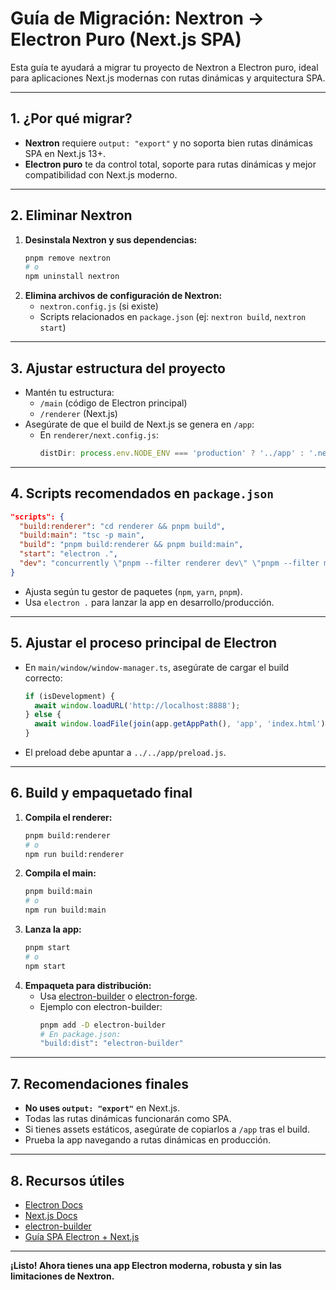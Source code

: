 # Guía de Migración: Nextron → Electron Puro (Next.js SPA)

Esta guía te ayudará a migrar tu proyecto de Nextron a Electron puro, ideal para aplicaciones Next.js modernas con rutas dinámicas y arquitectura SPA.

---

## 1. ¿Por qué migrar?
- **Nextron** requiere `output: "export"` y no soporta bien rutas dinámicas SPA en Next.js 13+.
- **Electron puro** te da control total, soporte para rutas dinámicas y mejor compatibilidad con Next.js moderno.

---

## 2. Eliminar Nextron

1. **Desinstala Nextron y sus dependencias:**
   ```bash
   pnpm remove nextron
   # o
   npm uninstall nextron
   ```
2. **Elimina archivos de configuración de Nextron:**
   - `nextron.config.js` (si existe)
   - Scripts relacionados en `package.json` (ej: `nextron build`, `nextron start`)

---

## 3. Ajustar estructura del proyecto

- Mantén tu estructura:
  - `/main` (código de Electron principal)
  - `/renderer` (Next.js)
- Asegúrate de que el build de Next.js se genera en `/app`:
  - En `renderer/next.config.js`:
    ```js
    distDir: process.env.NODE_ENV === 'production' ? '../app' : '.next',
    ```

---

## 4. Scripts recomendados en `package.json`

```json
"scripts": {
  "build:renderer": "cd renderer && pnpm build",
  "build:main": "tsc -p main",
  "build": "pnpm build:renderer && pnpm build:main",
  "start": "electron .",
  "dev": "concurrently \"pnpm --filter renderer dev\" \"pnpm --filter main dev\""
}
```
- Ajusta según tu gestor de paquetes (`npm`, `yarn`, `pnpm`).
- Usa `electron .` para lanzar la app en desarrollo/producción.

---

## 5. Ajustar el proceso principal de Electron

- En `main/window/window-manager.ts`, asegúrate de cargar el build correcto:
  ```ts
  if (isDevelopment) {
    await window.loadURL('http://localhost:8888');
  } else {
    await window.loadFile(join(app.getAppPath(), 'app', 'index.html'));
  }
  ```
- El preload debe apuntar a `../../app/preload.js`.

---

## 6. Build y empaquetado final

1. **Compila el renderer:**
   ```bash
   pnpm build:renderer
   # o
   npm run build:renderer
   ```
2. **Compila el main:**
   ```bash
   pnpm build:main
   # o
   npm run build:main
   ```
3. **Lanza la app:**
   ```bash
   pnpm start
   # o
   npm start
   ```
4. **Empaqueta para distribución:**
   - Usa [electron-builder](https://www.electron.build/) o [electron-forge](https://www.electronforge.io/).
   - Ejemplo con electron-builder:
     ```bash
     pnpm add -D electron-builder
     # En package.json:
     "build:dist": "electron-builder"
     ```

---

## 7. Recomendaciones finales

- **No uses `output: "export"`** en Next.js.
- Todas las rutas dinámicas funcionarán como SPA.
- Si tienes assets estáticos, asegúrate de copiarlos a `/app` tras el build.
- Prueba la app navegando a rutas dinámicas en producción.

---

## 8. Recursos útiles
- [Electron Docs](https://www.electronjs.org/docs)
- [Next.js Docs](https://nextjs.org/docs)
- [electron-builder](https://www.electron.build/)
- [Guía SPA Electron + Next.js](./exp-SPA-electron.md)

---

**¡Listo! Ahora tienes una app Electron moderna, robusta y sin las limitaciones de Nextron.** 